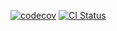 
[![codecov](https://codecov.io/gh/kvadevack/site/branch/master/graph/badge.svg)](https://codecov.io/gh/kvadevack/site) [![CI Status](https://github.com/kvadevack/site/workflows/CI/badge.svg)](https://github.com/kvadevack/site/actions)
